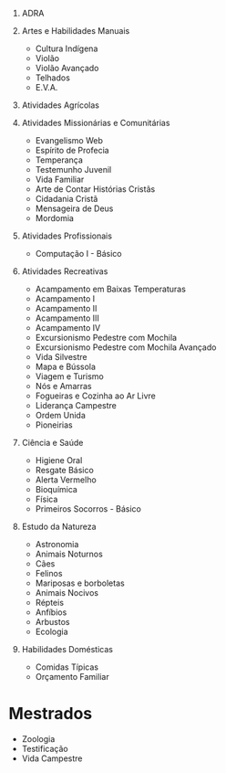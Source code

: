 1. ADRA

2. Artes e Habilidades Manuais
   - Cultura Indígena
   - Violão
   - Violão Avançado
   - Telhados
   - E.V.A.

3. Atividades Agrícolas

4. Atividades Missionárias e Comunitárias
   - Evangelismo Web
   - Espírito de Profecia
   - Temperança
   - Testemunho Juvenil
   - Vida Familiar
   - Arte de Contar Histórias Cristãs
   - Cidadania Cristã
   - Mensageira de Deus
   - Mordomia

5. Atividades Profissionais
   - Computação I - Básico
  
6. Atividades Recreativas
   - Acampamento em Baixas Temperaturas
   - Acampamento I
   - Acampamento II
   - Acampamento III
   - Acampamento IV
   - Excursionismo Pedestre com Mochila
   - Excursionismo Pedestre com Mochila Avançado
   - Vida Silvestre
   - Mapa e Bússola
   - Viagem e Turismo
   - Nós e Amarras
   - Fogueiras e Cozinha ao Ar Livre
   - Liderança Campestre
   - Ordem Unida
   - Pioneirias

7. Ciência e Saúde
   - Higiene Oral
   - Resgate Básico
   - Alerta Vermelho
   - Bioquímica
   - Física
   - Primeiros Socorros - Básico 

8. Estudo da Natureza
   - Astronomia
   - Animais Noturnos
   - Cães
   - Felinos
   - Mariposas e borboletas
   - Animais Nocivos
   - Répteis
   - Anfíbios
   - Arbustos
   - Ecologia

9. Habilidades Domésticas
    - Comidas Típicas
    - Orçamento Familiar


# **Mestrados**
- Zoologia
- Testificação
- Vida Campestre
